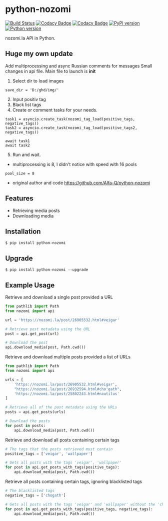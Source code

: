 # python-nozomi

[![Build Status](https://travis-ci.com/Alfa-Q/python-nozomi.svg?token=NAcpuTjLC6CrUpWrqz9p&branch=master)](https://travis-ci.com/Alfa-Q/python-nozomi)
[![Codacy Badge](https://app.codacy.com/project/badge/Grade/20c7f3716811466c9e2d55786885951e)](https://app.codacy.com/gh/Alfa-Q/python-nozomi/dashboard?utm_source=gh&utm_medium=referral&utm_content=&utm_campaign=Badge_grade)
[![Codacy Badge](https://app.codacy.com/project/badge/Coverage/20c7f3716811466c9e2d55786885951e)](https://app.codacy.com/gh/Alfa-Q/python-nozomi/dashboard?utm_source=gh&utm_medium=referral&utm_content=&utm_campaign=Badge_coverage)
[![PyPI version](https://badge.fury.io/py/python-nozomi.svg)](https://badge.fury.io/py/python-nozomi)
[![Python version](https://img.shields.io/badge/python-3.7%20%7C%203.8%20%7C%203.9%20%7C%203.10%20%7C%203.11-green)](https://www.python.org/downloads/release/python-370/)

nozomi.la API in Python.

## Huge my own update
Add multiprocessing and async
Russian comments for messages
Small changes in api file.
Main file to launch is __init__

1. Select dir to load images
```
save_dir = 'D:/ghd/img/'
```
2. Input positiv tag
3. Black list tags
4. Create or comment tasks for your needs.
```
task1 = asyncio.create_task(nozomi_tag_load(positive_tags, negative_tags))
task2 = asyncio.create_task(nozomi_tag_load(positive_tags2, negative_tags))

await task1
await task2
```
5. Run and wait.

- multiprocessing is 8, I didn't notice with speed with 16 pools
```
pool_size = 8
```
- original author and code https://github.com/Alfa-Q/python-nozomi

## Features

- Retrieving media posts
- Downloading media

## Installation

```
$ pip install python-nozomi
```

## Upgrade

```
$ pip install python-nozomi --upgrade
```

## Example Usage

Retrieve and download a single post provided a URL

```python
from pathlib import Path
from nozomi import api

url = 'https://nozomi.la/post/26905532.html#veigar'

# Retrieve post metadata using the URL
post = api.get_post(url)

# Download the post
api.download_media(post, Path.cwd())
```

Retrieve and download multiple posts provided a list of URLs

```python
from pathlib import Path
from nozomi import api

urls = [
    'https://nozomi.la/post/26905532.html#veigar',
    "https://nozomi.la/post/26932594.html#cho'gath",
    'https://nozomi.la/post/25802243.html#nautilus'
]

# Retrieve all of the post metadata using the URLs
posts = api.get_posts(urls)

# Download the posts
for post in posts:
    api.download_media(post, Path.cwd())
```

Retrieve and download all posts containing certain tags

```python
# The tags that the posts retrieved must contain
positive_tags = ['veigar', 'wallpaper']

# Gets all posts with the tags 'veigar', 'wallpaper'
for post in api.get_posts_with_tags(positive_tags):
    api.download_media(post, Path.cwd())
```

Retrieve all posts containing certain tags, ignoring blacklisted tags

```python
# The blacklisted tags
negative_tags = ['chogath']

# Gets all posts with the tags 'veigar' and 'wallpaper' without the 'chogath' tag.
for post in api.get_posts_with_tags(positive_tags, negative_tags):
    api.download_media(post, Path.cwd())
```

